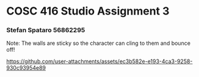 # COSC 416 Studio Assignment 3
### Stefan Spataro 56862295
Note: The walls are sticky so the character can cling to them and bounce off!

https://github.com/user-attachments/assets/ec3b582e-e193-4ca3-9258-930c93954e89

